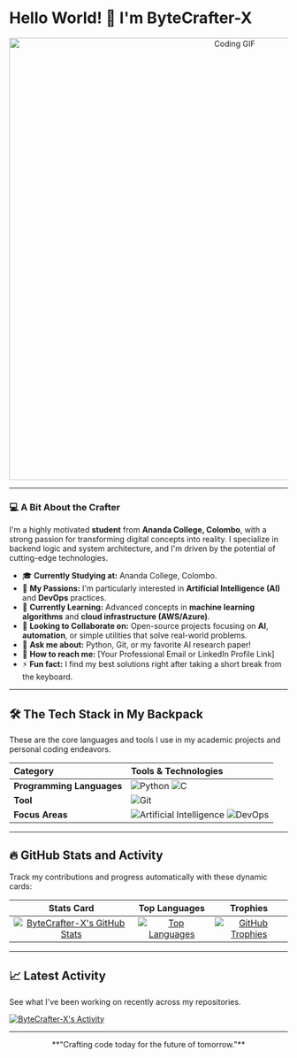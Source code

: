 # Hello World! 👋 I'm ByteCrafter-X

<div align="center">
  <img src="https://user-images.githubusercontent.com/73097560/115834477-dbab4500-a447-11eb-9086-1d1ae6aa9fb2.gif" alt="Coding GIF" width="800"/>
</div>

---

### 💻 A Bit About the Crafter

I'm a highly motivated **student** from **Ananda College, Colombo**, with a strong passion for transforming digital concepts into reality. I specialize in backend logic and system architecture, and I'm driven by the potential of cutting-edge technologies.

-   🎓 **Currently Studying at:** Ananda College, Colombo.
-   🚀 **My Passions:** I'm particularly interested in **Artificial Intelligence (AI)** and **DevOps** practices.
-   🌱 **Currently Learning:** Advanced concepts in **machine learning algorithms** and **cloud infrastructure (AWS/Azure)**.
-   🤝 **Looking to Collaborate on:** Open-source projects focusing on **AI**, **automation**, or simple utilities that solve real-world problems.
-   💬 **Ask me about:** Python, Git, or my favorite AI research paper!
-   📧 **How to reach me:** [Your Professional Email or LinkedIn Profile Link]
-   ⚡ **Fun fact:** I find my best solutions right after taking a short break from the keyboard.

---

## 🛠️ The Tech Stack in My Backpack

These are the core languages and tools I use in my academic projects and personal coding endeavors.

| Category | Tools & Technologies |
| :--- | :--- |
| **Programming Languages** | ![Python](https://img.shields.io/badge/Python-3776AB?style=for-the-badge&logo=python&logoColor=white) ![C](https://img.shields.io/badge/C-A8B9CC?style=for-the-badge&logo=c&logoColor=white) |
| **Tool** | ![Git](https://img.shields.io/badge/Git-F05032?style=for-the-badge&logo=git&logoColor=white) |
| **Focus Areas** | ![Artificial Intelligence](https://img.shields.io/badge/AI-FF6600?style=for-the-badge&logo=tensorflow&logoColor=white) ![DevOps](https://img.shields.io/badge/DevOps-000000?style=for-the-badge&logo=devops&logoColor=white) |

---

## 🔥 GitHub Stats and Activity

Track my contributions and progress automatically with these dynamic cards:

| Stats Card | Top Languages | Trophies |
| :---: | :---: | :---: |
| [![ByteCrafter-X's GitHub Stats](https://github-readme-stats.vercel.app/api?username=ByteCrafter-X&show_icons=true&theme=gotham&hide_border=true&count_private=true)](https://github.com/ByteCrafter-X/github-readme-stats) | [![Top Languages](https://github-readme-stats.vercel.app/api/top-langs/?username=ByteCrafter-X&layout=compact&theme=gotham&hide_border=true)](https://github.com/ByteCrafter-X/github-readme-stats) | [![GitHub Trophies](https://github-profile-trophy.vercel.app/?username=ByteCrafter-X&theme=gotham)](https://github.com/ryo-ma/github-profile-trophy) |

---

## 📈 Latest Activity

See what I've been working on recently across my repositories.

[![ByteCrafter-X's Activity](https://github-activity-readme.vercel.app/feed?username=ByteCrafter-X&theme=github)](https://github.com/ByteCrafter-X)

---
<div align="center">
  **"Crafting code today for the future of tomorrow."**
</div>
